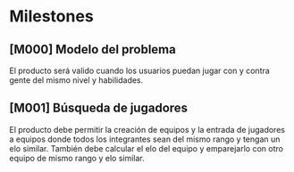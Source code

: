 # Milestones
## [M000] Modelo del problema
El producto será valido cuando los usuarios puedan jugar con y contra gente del mismo nivel y habilidades.


## [M001] Búsqueda de jugadores
El producto debe permitir la creación de equipos y la entrada de jugadores a equipos donde todos los integrantes sean del mismo rango y tengan un elo similar. También debe calcular el elo del equipo y emparejarlo con otro equipo de mismo rango y elo similar.